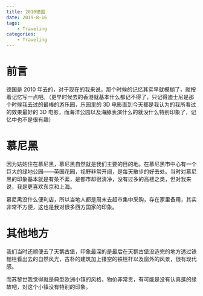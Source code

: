 ```yaml
---
title: 2010德国
date: 2019-8-16
tags:
    - Traveling
categories:
    - Traveling
---
```


# 前言

德国是 2010 年去的，对于现在的我来说，那个时候的记忆其实早就模糊了，就按着记忆写一点吧。（更早时候去的香港就基本什么都记不得了，只记得迪士尼是那个时候我去过的最棒的游乐园，乐园里的 3D 电影直到今天都是我认为的我所看过的效果最好的 3D 电影，而海洋公园以及海豚表演什么的就没什么特别印象了，记忆中也不是很有趣）

# 慕尼黑

因为姑姑住在慕尼黑，慕尼黑自然就是我们主要的目的地。在慕尼黑市中心有一个巨大的绿地公园——英国花园，视野非常开阔，是每天散步的好去处。当时对慕尼黑的印象基本就是有条不紊，是都市却很清净，没有过多的高楼之类，但对我来说，我是更喜欢东京和上海。

慕尼黑没什么便利店，所以当地人都是周末去超市集中采购，存在家里备用，其实非常不方便，这也是我对很多西方国家的印象。

# 其他地方

我们当时还顺便去了天鹅古堡，印象最深的是最后在天鹅古堡没造完的地方透过铁栅栏看出去的自然风光，古朴的建筑加上镂空的铁栏杆以及窗外的风景，很有现代感。

而苏黎世我觉得就是典型欧洲小镇的风格，物价非常贵，有可能是没有认真逛的缘故吧，对这个小镇没有特别的印象。

